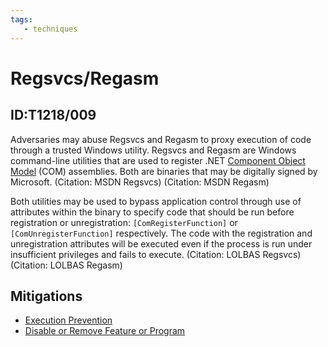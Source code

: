 ```yaml
---
tags:
   - techniques
---
```

# Regsvcs/Regasm
## ID:T1218/009
Adversaries may abuse Regsvcs and Regasm to proxy execution of code through a trusted Windows utility. Regsvcs and Regasm are Windows command-line utilities that are used to register .NET [Component Object Model](/mitre/techniques/T1559/001) (COM) assemblies. Both are binaries that may be digitally signed by Microsoft. (Citation: MSDN Regsvcs) (Citation: MSDN Regasm)

Both utilities may be used to bypass application control through use of attributes within the binary to specify code that should be run before registration or unregistration: <code>[ComRegisterFunction]</code> or <code>[ComUnregisterFunction]</code> respectively. The code with the registration and unregistration attributes will be executed even if the process is run under insufficient privileges and fails to execute. (Citation: LOLBAS Regsvcs)(Citation: LOLBAS Regasm)
## Mitigations
* [Execution Prevention](/mitre/mitigations/M1038)
* [Disable or Remove Feature or Program](/mitre/mitigations/M1042)
